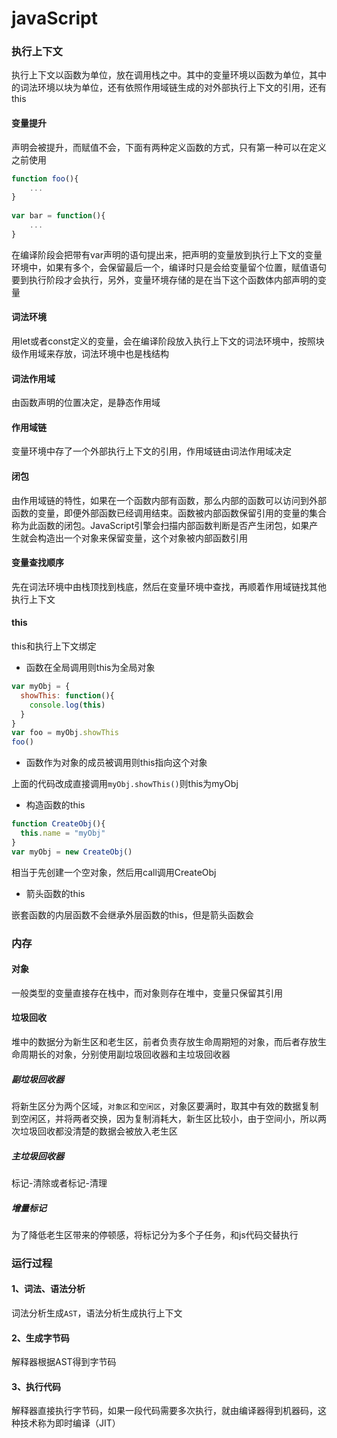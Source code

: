 # javaScript

### 执行上下文

执行上下文以函数为单位，放在调用栈之中。其中的变量环境以函数为单位，其中的词法环境以块为单位，还有依照作用域链生成的对外部执行上下文的引用，还有this

#### 变量提升

声明会被提升，而赋值不会，下面有两种定义函数的方式，只有第一种可以在定义之前使用

```js
function foo(){
    ...
}
    
var bar = function(){
    ...
}
```

在编译阶段会把带有var声明的语句提出来，把声明的变量放到执行上下文的变量环境中，如果有多个，会保留最后一个，编译时只是会给变量留个位置，赋值语句要到执行阶段才会执行，另外，变量环境存储的是在当下这个函数体内部声明的变量

#### 词法环境

用let或者const定义的变量，会在编译阶段放入执行上下文的词法环境中，按照块级作用域来存放，词法环境中也是栈结构

#### 词法作用域

由函数声明的位置决定，是静态作用域

#### 作用域链

变量环境中存了一个外部执行上下文的引用，作用域链由词法作用域决定

#### 闭包

由作用域链的特性，如果在一个函数内部有函数，那么内部的函数可以访问到外部函数的变量，即便外部函数已经调用结束。函数被内部函数保留引用的变量的集合称为此函数的闭包。JavaScript引擎会扫描内部函数判断是否产生闭包，如果产生就会构造出一个对象来保留变量，这个对象被内部函数引用

#### 变量查找顺序

先在词法环境中由栈顶找到栈底，然后在变量环境中查找，再顺着作用域链找其他执行上下文

#### this

this和执行上下文绑定

- 函数在全局调用则this为全局对象

```js
var myObj = {
  showThis: function(){
    console.log(this)
  }
}
var foo = myObj.showThis
foo()
```

- 函数作为对象的成员被调用则this指向这个对象

上面的代码改成直接调用`myObj.showThis()`则this为myObj



- 构造函数的this

```js
function CreateObj(){
  this.name = "myObj"
}
var myObj = new CreateObj()
```

相当于先创建一个空对象，然后用call调用CreateObj



- 箭头函数的this

嵌套函数的内层函数不会继承外层函数的this，但是箭头函数会



### 内存

#### 对象

一般类型的变量直接存在栈中，而对象则存在堆中，变量只保留其引用

#### 垃圾回收

堆中的数据分为新生区和老生区，前者负责存放生命周期短的对象，而后者存放生命周期长的对象，分别使用副垃圾回收器和主垃圾回收器

##### 副垃圾回收器

将新生区分为两个区域，`对象区`和`空闲区`，对象区要满时，取其中有效的数据复制到空闲区，并将两者交换，因为复制消耗大，新生区比较小，由于空间小，所以两次垃圾回收都没清楚的数据会被放入老生区

##### 主垃圾回收器

标记-清除或者标记-清理

##### 增量标记

为了降低老生区带来的停顿感，将标记分为多个子任务，和js代码交替执行



### 运行过程

#### 1、词法、语法分析

词法分析生成`AST`，语法分析生成执行上下文

#### 2、生成字节码

解释器根据AST得到字节码

#### 3、执行代码

解释器直接执行字节码，如果一段代码需要多次执行，就由编译器得到机器码，这种技术称为即时编译（JIT）



